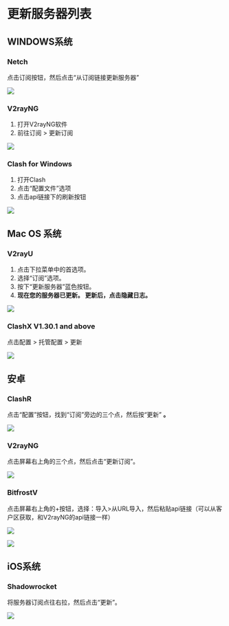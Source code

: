# 更新服务器列表

## **WINDOWS系统**

### **Netch**

点击订阅按钮，然后点击“从订阅链接更新服务器”

![](../.gitbook/assets/screenshot-2020-12-08-at-12.25.23-am.png)

### **V2rayNG**

1. 打开V2rayNG软件
2. 前往订阅 &gt; 更新订阅

![](../.gitbook/assets/v2rayngupdate.png)

### **Clash for Windows**

1. 打开Clash
2. 点击“配置文件”选项
3. 点击api链接下的刷新按钮

![](../.gitbook/assets/clashupdate%20%281%29.png)

## **Mac OS 系统**

### **V2rayU** 

1. 点击下拉菜单中的首选项。
2.  选择“订阅”选项。
3. 按下“更新服务器”蓝色按钮。
4. **现在您的服务器已更新。 更新后，点击隐藏日志。**

![](../.gitbook/assets/img_0022.png)

### **ClashX V1.30.1 and above** 

点击配置 &gt; 托管配置 &gt; 更新

![](../.gitbook/assets/clashx-update-2.png)

## 安卓

### **ClashR**

点击“配置”按钮，找到“订阅”旁边的三个点，然后按“更新” **。**

![](../.gitbook/assets/130529443_461042448214412_4654997528730791608_n.jpg)

### **V2rayNG**

点击屏幕右上角的三个点，然后点击“更新订阅”。

![](../.gitbook/assets/screenshot_2020-02-27-16-40-43-935_com.v2ray.ang.png)

### **BitfrostV**

点击屏幕右上角的+按钮，选择：导入&gt;从URL导入，然后粘贴api链接（可以从客户区获取，和V2rayNG的api链接一样）

![](../.gitbook/assets/screenshot_2020-02-27-16-41-01-256_com.github.dawndiy.bifrostv.png)

![](../.gitbook/assets/screenshot_2020-02-27-16-41-52-656_com.github.dawndiy.bifrostv.png)

## **iOS系统**

### **Shadowrocket**

将服务器订阅点往右拉，然后点击“更新”。

![](../.gitbook/assets/img_5040.png)

